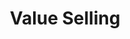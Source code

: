 ---
title       : Value Selling
key         : CP-VS
skills      : Behaviour, Mindset, Competency
difficulty  : hard
area        : competency

questions   :
    - "CP-VS-01: Describe a situation when you expressed the value of your solution in the context of long-term customer/partner needs."
    - "CP-VS-02: Tell me about a time when you successfully achieved a substantial goal that increased your organisation’s competitive advantage."
    - "CP-VS-03: Tell me about a time when a customer had difficulty communicating their technology needs."
desirable :
    - Created or modified company value propositions to play to customer needs and the perception of value
    - Established credibility and a personal value proposition to customers
    - Emphasised the value of the company and the customer relationship over the long term
    - Clarified how company products or services reduced costs or improved revenue
    - Clarified the connection between company technology and products and the company’s business goals/objectives
bonus_points:
    - Incorporated customer/partner feedback and POV into company value propositions
    - Built company reputation and value through the strength of their own contribution and expertise
    - Developed a vision of the company-customer relationship over time, and worked with customer to make the vision operational
    - Influenced the adoption of products/services and documented reduced costs or improved revenue
---
